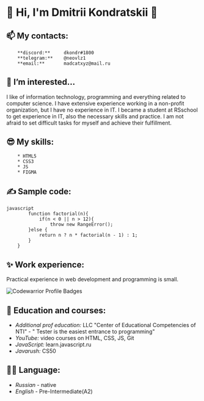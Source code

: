 # 👋 Hi, I'm Dmitrii Kondratskii 🧑

## **📫 My contacts:** 
        **discord:**     dkondr#1800
        **telegram:**    @neovlz1 
        **email:**       madcatxyz@mail.ru

## **👀 I’m interested...**
I like of information technology, programming and everything related to computer science. I have extensive experience working in a non-profit organization, but I have no experience in IT. I became a student at RSschool to get experience in IT, also the necessary skills and practice. I am not afraid to set difficult tasks for myself and achieve their fulfillment.

## **😎 My skills:** 
        * HTML5
        * CSS3  
	    * JS
	    * FIGMA 

## **✍ Sample code:**
```
javascript
        function factorial(n){
            if(n < 0 || n > 12){
                throw new RangeError();
        }else {
            return n ? n * factorial(n - 1) : 1;
        }
    }   
```

## **✨ Work experience:**
Practical experience in web development and programming is small.

![Codewarrior Profile Badges](https://www.codewars.com/users/dkondr/badges/small)

## **🌱 Education and courses:**
* *Additional prof education:* LLC "Center of Educational Competencies of NTI" - " Tester is the easiest entrance to programming"
* *YouTube:* video courses on HTML, CSS, JS, Git
* *JavaScript:* learn.javascript.ru
* *Javarush:* CS50

## **💂‍♂️ Language:**
* *Russian* - native 
* *English* - Pre-Intermediate(A2)
